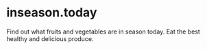 # inseason.today
Find out what fruits and vegetables are in season today. Eat the best healthy and delicious produce.
